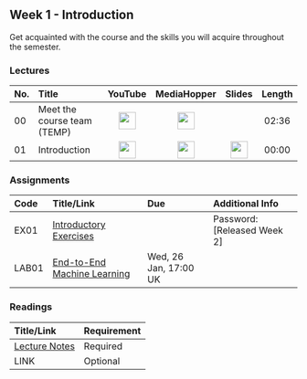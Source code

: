 ## Week 1 - Introduction
Get acquainted with the course and the skills you will acquire throughout the semester.

### Lectures

| No. | Title | YouTube | MediaHopper | Slides | Length |
|:---|:-----|:-------:|:-----------:|:------:|:------:|
| 00   | Meet the course team (TEMP) | [<img src="https://upload.wikimedia.org/wikipedia/commons/7/75/YouTube_social_white_squircle_%282017%29.svg" width="30"/>](https://youtu.be/lX93oBGaBwQ) | [<img src="https://image.flaticon.com/icons/png/512/711/711245.png" width="30"/>](https://media.ed.ac.uk/media/IDS+-+Meet+the+course+team/1_q82gknap) |  | 02:36 |
| 01   | Introduction               | [<img src="https://upload.wikimedia.org/wikipedia/commons/7/75/YouTube_social_white_squircle_%282017%29.svg" width="30"/>](https://example.com) | [<img src="https://image.flaticon.com/icons/png/512/711/711245.png" width="30"/>](https://example.com) |   [<img src="https://image.flaticon.com/icons/png/512/3497/3497154.png" width="30"/>](https://example.com) |00:00  |

### Assignments

| Code  | Title/Link                  | Due                   | Additional Info |
|:------------|:----------------------------|:----------------------|:----------------|
| EX01        | [Introductory Exercises](https://mlp-s2-22.github.io/exercises/week_1.html)      | | Password: [Released Week 2]
| LAB01       | [End-to-End Machine Learning](https://example.com) | Wed, 26 Jan, 17:00 UK | |

### Readings

| Title/Link    | Requirement |
|:--------------|:------------|
| [Lecture Notes](https://example.com) | Required    |
| LINK          | Optional    |
